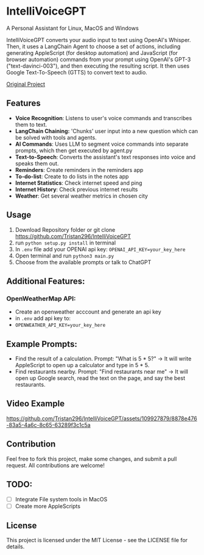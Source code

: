 # IntelliVoiceGPT

A Personal Assistant for Linux, MacOS and Windows

IntelliVoiceGPT converts your audio input to text using OpenAI's Whisper. Then, it uses a LangChain Agent to choose a set of actions, including generating AppleScript (for desktop automation) and JavaScript (for browser automation) commands from your prompt using OpenAI's GPT-3 ("text-davinci-003"), and then executing the resulting script. It then uses Google Text-To-Speech (GTTS) to convert text to audio.

<a href="https://github.com/chidiwilliams/GPT-Automator">Original Project</a>

## Features

* **Voice Recognition**: Listens to user's voice commands and transcribes them to text.
* **LangChain Chaining:** 'Chunks' user input into a new question which can be solved with tools and agents.
* **AI Commands**: Uses LLM to segment voice commands into separate prompts, which then get executed by agent.py
* **Text-to-Speech**: Converts the assistant's text responses into voice and speaks them out.
* **Reminders**: Create reminders in the reminders app
* **To-do-list**: Create to do lists in the notes app
* **Internet Statistics**: Check internet speed and ping
* **Internet History**: Check previous internet results
* **Weather**: Get several weather metrics in chosen city

## Usage

1. Download Repository folder or git clone https://github.com/Tristan296/IntelliVoiceGPT
2. run `python setup.py install` in terminal
3. In `.env` file add your OPENAI api key: `OPENAI_API_KEY=your_key_here` 
4. Open terminal and run `python3 main.py`
5. Choose from the available prompts or talk to ChatGPT

## Additional Features:

### OpenWeatherMap API:
- Create an openweather acccount and generate an api key
- in `.env` add api key to:
- `OPENWEATHER_API_KEY=your_key_here`

## Example Prompts:

- Find the result of a calculation. Prompt: "What is 5 * 5?" -> It will write AppleScript to open up a calculator and type in 5 * 5.
- Find restaurants nearby. Prompt: "Find restaurants near me" -> It will open up Google search, read the text on the page, and say the best restaurants.

## Video Example

https://github.com/Tristan296/IntelliVoiceGPT/assets/109927879/8878e476-83a5-4a6c-8c65-63289f3c1c5a

## Contribution

Feel free to fork this project, make some changes, and submit a pull request. All contributions are welcome!

## TODO:

- [ ] Integrate File system tools in MacOS
- [ ] Create more AppleScripts

## License

This project is licensed under the MIT License - see the LICENSE file for details.
